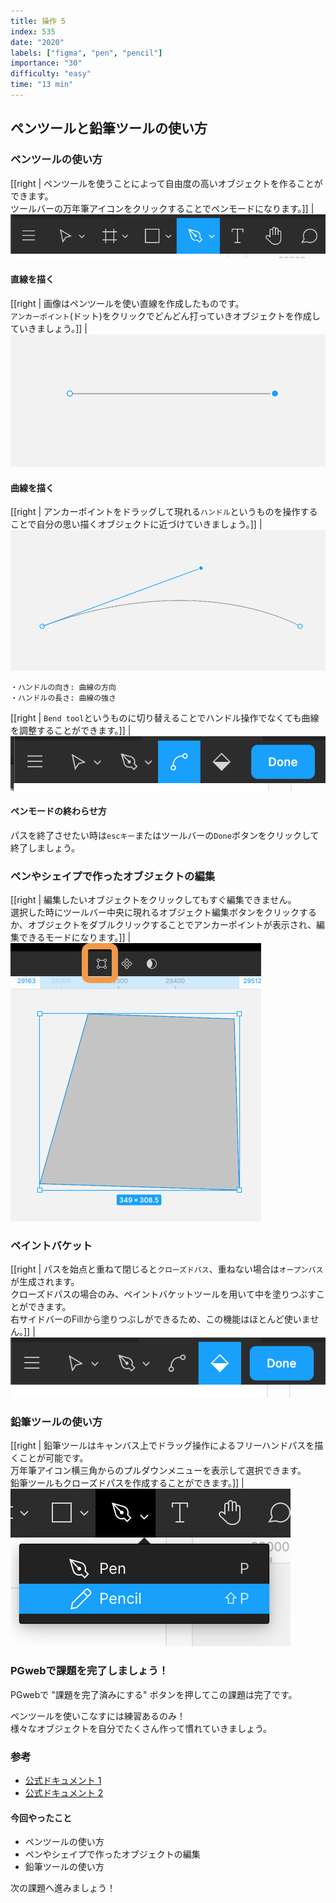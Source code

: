 ```yaml
---
title: 操作 5
index: 535
date: "2020"
labels: ["figma", "pen", "pencil"]
importance: "30"
difficulty: "easy"
time: "13 min"
---
```


## ペンツールと鉛筆ツールの使い方

### ペンツールの使い方

[[right | ペンツールを使うことによって自由度の高いオブジェクトを作ることができます。<br/>ツールバーの万年筆アイコンをクリックすることでペンモードになります。]]
| ![pentool](./img/pentool.png)

#### 直線を描く

[[right | 画像はペンツールを使い直線を作成したものです。<br/>`アンカーポイント`(ドット)をクリックでどんどん打っていきオブジェクトを作成していきましょう。]]
| ![anchor](./img/anchor.png)

#### 曲線を描く

[[right | アンカーポイントをドラッグして現れる`ハンドル`というものを操作することで自分の思い描くオブジェクトに近づけていきましょう。]]
| ![anchor2](./img/anchor2.png)

```
・ハンドルの向き: 曲線の方向
・ハンドルの長さ: 曲線の強さ
```

[[right | `Bend tool`というものに切り替えることでハンドル操作でなくても曲線を調整することができます。]]
| ![bend-tool](./img/bend-tool.png)

#### ペンモードの終わらせ方

パスを終了させたい時は`escキー`またはツールバーの`Done`ボタンをクリックして終了しましょう。

### ペンやシェイプで作ったオブジェクトの編集

[[right | 編集したいオブジェクトをクリックしてもすぐ編集できません。<br/>選択した時にツールバー中央に現れるオブジェクト編集ボタンをクリックするか、オブジェクトをダブルクリックすることでアンカーポイントが表示され、編集できるモードになります。]]
| ![edit-object2](./img/edit-object2.png)

### ペイントバケット

[[right | パスを始点と重ねて閉じると`クローズドパス`、重ねない場合は`オープンパス`が生成されます。<br/>クローズドパスの場合のみ、ペイントバケットツールを用いて中を塗りつぶすことができます。<br/>右サイドバーのFillから塗りつぶしができるため、この機能はほとんど使いません。]]
| ![paint-backet](./img/paint-backet.png)

### 鉛筆ツールの使い方

[[right | 鉛筆ツールはキャンバス上でドラッグ操作によるフリーハンドパスを描くことが可能です。<br/>万年筆アイコン横三角からのプルダウンメニューを表示して選択できます。<br/>鉛筆ツールもクローズドパスを作成することができます。]]
| ![pencil](./img/pencil.png)

### PGwebで課題を完了しましょう！

PGwebで "課題を完了済みにする" ボタンを押してこの課題は完了です。

ペンツールを使いこなすには練習あるのみ！  
様々なオブジェクトを自分でたくさん作って慣れていきましょう。

### 参考

- [公式ドキュメント 1](https://help.figma.com/hc/en-us/articles/360040450213-Vector-Networks)
- [公式ドキュメント 2](https://help.figma.com/hc/en-us/articles/360039957634-Edit-Object)

#### 今回やったこと

- ペンツールの使い方
- ペンやシェイプで作ったオブジェクトの編集
- 鉛筆ツールの使い方

次の課題へ進みましょう！

